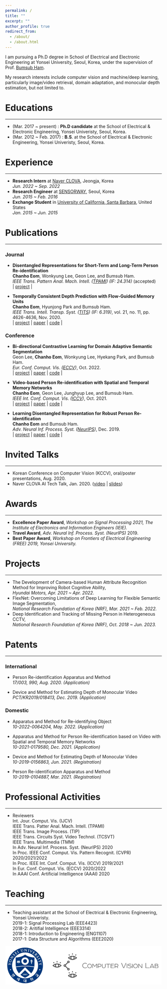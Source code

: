 ```yaml
---
permalink: /
title: ""
excerpt: ""
author_profile: true
redirect_from: 
  - /about/
  - /about.html
---
```


<!--![cheom](../images/cheom_zermatt_pointing.jpeg)-->

I am pursuing a Ph.D degree in School of Electrical and Electronic Engineering at Yonsei University, Seoul, Korea, under the supervision of Prof. [Bumsub Ham](https://cvlab.yonsei.ac.kr). 

My research interests include computer vision and machine/deep learning, particularly image/video retrieval, domain adaptation, and monocular depth estimation, but not limited to.

# Educations
_________________
* (Mar. 2017 ~ present)   : **Ph.D candidate** at the School of Electrical & Electronic Engineering, Yonsei Univeristy, Seoul, Korea.
* (Mar. 2012 ~ Feb. 2017) : **B.S**. at the School of Electrical & Electronic Engineering, Yonsei Univeristy, Seoul, Korea.

# Experience
_________________
* **Research Intern** at [Naver CLOVA](https://naver-career.gitbook.io/en/), Jeongja, Korea  
*Jun. 2022 ~ Sep. 2022*
* **Research Engineer** at [SENSORWAY](http://www.sensorway.co.kr/eng/), Seoul, Korea  
*Jun. 2015 ~ Feb. 2016*
* **Exchange Student** in [University of California, Santa Barbara](https://www.ucsb.edu/), United States  
*Jan. 2015 ~ Jun. 2015*
<!-- - Participated in projects on Perimeter Intrusion Detection System (PIDS) -->

# Publications
_________________
### Journal
* **Disentangled Representations for Short-Term and Long-Term Person Re-identification**  
**Chanho Eom**, Wonkyung Lee, Geon Lee, and Bumsub Ham.  
*IEEE Trans. Pattern Anal. Mach. Intell. ([TPAMI](https://ieeexplore.ieee.org/xpl/RecentIssue.jsp?punumber=34)) (IF: 24.314)* (accepted)  
\| [project](https://cvlab-yonsei.github.io/projects/ISGAN/)
\|

* **Temporally Consistent Depth Prediction with Flow-Guided Memory Units**  
**Chanho Eom**, Hyunjong Park and Bumsub Ham.\
*IEEE Trans. Intell. Transp. Syst. ([TITS](https://ieeexplore.ieee.org/xpl/RecentIssue.jsp?punumber=6979)) (IF: 6.319)*, vol. 21, no. 11, pp. 4626-4636, Nov. 2020.  
\| [project](https://cvlab-yonsei.github.io/projects/FlowGRU/)
\| [paper](https://ieeexplore.ieee.org/document/8848860)
\| [code](https://github.com/cvlab-yonsei/FlowGRU)
\|

### Conference
* **Bi-directional Contrastive Learning for Domain Adaptive Semantic Segmentation**  
Geon Lee, **Chanho Eom**, Wonkyung Lee, Hyekang Park, and Bumsub Ham.  
*Eur. Conf. Comput. Vis. ([ECCV](https://eccv2022.ecva.net))*, Oct. 2022.  
\| [project](https://cvlab.yonsei.ac.kr/projects/DASS/)
\| [paper](https://arxiv.org/pdf/2207.10892.pdf)
\| [code](https://github.com/cvlab-yonsei/DASS)
\|

* **Video-based Person Re-identification with Spatial and Temporal Memory Networks**  
**Chanho Eom**, Geon Lee, Junghyup Lee, and Bumsub Ham.  
*IEEE Int. Conf. Comput. Vis. ([ICCV](https://iccv2021.thecvf.com/home))*, Oct. 2021.  
\| [project](https://cvlab.yonsei.ac.kr/projects/STMN/)
\| [paper](https://openaccess.thecvf.com/content/ICCV2021/papers/Eom_Video-Based_Person_Re-Identification_With_Spatial_and_Temporal_Memory_Networks_ICCV_2021_paper.pdf)
\| [code](https://github.com/cvlab-yonsei/STMN)
\|

* **Learning Disentangled Representation for Robust Person Re-identification**  
**Chanho Eom** and Bumsub Ham.  
*Adv. Neural Inf. Process. Syst. ([NeurIPS](https://nips.cc/Conferences/2019))*, Dec. 2019.  
\| [project](https://cvlab-yonsei.github.io/projects/ISGAN/)
\| [paper](https://papers.nips.cc/paper/2019/file/d3aeec875c479e55d1cdeea161842ec6-Paper.pdf)
\| [code](https://github.com/cvlab-yonsei/ISGAN)
\|

# Invited Talks
_________________
* Korean Conference on Computer Vision (KCCV), oral/poster presentations, Aug. 2020.
* Naver CLOVA AI Tech Talk, Jan. 2020. ([video](https://www.youtube.com/watch?v=_bQvGy80MS0) \| [slides](https://www.facebook.com/677413542326125/posts/3110595645674557/))
 
# Awards
_________________
* **Excellence Paper Award**, *Workshop on Signal Processing 2021, The Institute of Electronics and Information Engineers (IEIE).*
* **Travel Award**, *Adv. Neural Inf. Process. Syst. (NeurIPS)* 2019.
* **Best Paper Award**, *Workshop on Frontiers of Electrical Engineering (FREE) 2019, Yonsei University.*

# Projects
_________________
* The Development of Camera-based Human Attribute Recognition Method for Improving Robot Cognitive Ability,  
*Hyundai Motors, Apr. 2021 ~ Apr. 2022.*  
* FlexNet: Overcoming Limitations of Deep Learning for Flexible Semantic Image Segmentation,  
*National Research Foundation of Korea (NRF), Mar. 2021 ~ Feb. 2022.*  
* Deep Identification and Tracking of Missing Person in Heterogeneous CCTV,  
*National Research Foundation of Korea (NRF), Oct. 2018 ~ Jun. 2023.*  

# Patents
_________________
### International
* Person Re-identification Apparatus and Method  
*17/003, 990, Aug. 2020. (Application)*

* Device and Method for Estimating Depth of Monocular Video  
*PCT/KR2019/018413, Dec. 2019. (Application)*

### Domestic
* Apparatus and Method for Re-identifying Object  
*10-2022-0064204, May. 2022. (Application)*

* Apparatus and Method for Person Re-identification based on Video with Spatial and Temporal Memory Networks  
*10-2021-0179580, Dec. 2021. (Application)*

* Device and Method for Estimating Depth of Monocular Video  
*10-2019-0156863, Jun. 2021. (Registration)*

* Person Re-identification Apparatus and Method  
*10-2019-0104887, Mar. 2021. (Registration)*

# Professional Activities
_________________
* Reviewers  
Int. Jour. Comput. Vis. (IJCV)  
IEEE Trans. Patter Anal. Mach. Intell. (TPAMI)  
IEEE Trans. Image Process. (TIP)  
IEEE Trans. Circuits Syst. Video Technol. (TCSVT)  
IEEE Trans. Multimedia (TMM)  
In Adv. Neural Inf. Process. Syst. (NeurIPS) 2020  
In Proc. IEEE Conf. Comput. Vis. Pattern Recognit. (CVPR) 2020/2021/2022  
In Proc. IEEE Int. Conf. Comput. Vis. (ICCV) 2019/2021  
In Eur. Conf. Comput. Vis. (ECCV) 2020/2022  
In AAAI Conf. Artificial Intelligence (AAAI) 2020  


# Teaching
_________________
* Teaching assistant at the School of Electrical & Electronic Engineering, Yonsei Univeristy.  
2019-1: Signal Processing Lab (EEE4423)  
2018-2: Aritifial Intelligence (EEE3314)  
2018-1: Introduction to Engineering (ENG1107)  
2017-1: Data Structure and Algorithms (EEE2020)

![cvlab_logo](../images/cvlab_logo.png)
